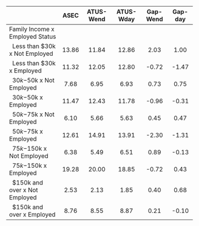 
|                      |         ASEC |    ATUS-Wend |    ATUS-Wday |     Gap-Wend |      Gap-day |
| -------------------- | :----------: | :----------: | :----------: | :----------: | :----------: |
| Family Income x Employed Status |              |              |              |              |              |
| &nbsp;&nbsp;Less than $30k x Not Employed |        13.86 |        11.84 |        12.86 |         2.03 |         1.00 |
| &nbsp;&nbsp;Less than $30k x Employed |        11.32 |        12.05 |        12.80 |        -0.72 |        -1.47 |
| &nbsp;&nbsp;$30k-$50k x Not Employed |         7.68 |         6.95 |         6.93 |         0.73 |         0.75 |
| &nbsp;&nbsp;$30k-$50k x Employed |        11.47 |        12.43 |        11.78 |        -0.96 |        -0.31 |
| &nbsp;&nbsp;$50k-$75k x Not Employed |         6.10 |         5.66 |         5.63 |         0.45 |         0.47 |
| &nbsp;&nbsp;$50k-$75k x Employed |        12.61 |        14.91 |        13.91 |        -2.30 |        -1.31 |
| &nbsp;&nbsp;$75k-$150k x Not Employed |         6.38 |         5.49 |         6.51 |         0.89 |        -0.13 |
| &nbsp;&nbsp;$75k-$150k x Employed |        19.28 |        20.00 |        18.85 |        -0.72 |         0.43 |
| &nbsp;&nbsp;$150k and over x Not Employed |         2.53 |         2.13 |         1.85 |         0.40 |         0.68 |
| &nbsp;&nbsp;$150k and over x Employed |         8.76 |         8.55 |         8.87 |         0.21 |        -0.10 |

